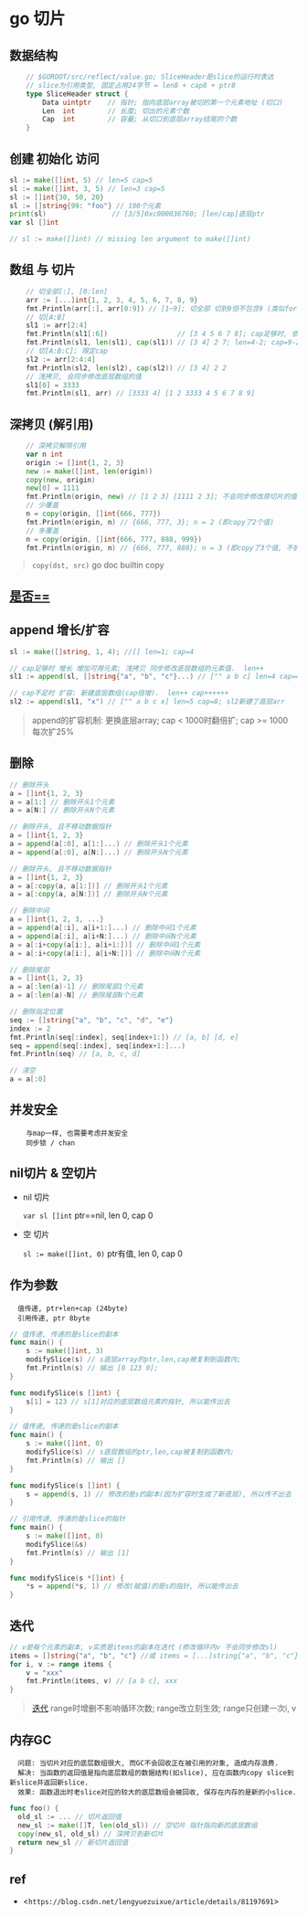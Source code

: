 # go 切片

## 数据结构

```go
    // $GOROOT/src/reflect/value.go; SliceHeader是slice的运行时表达
    // slice为引用类型, 固定占用24字节 = len8 + cap8 + ptr8
    type SliceHeader struct {
        Data uintptr    // 指针; 指向底层array被切的第一个元素地址 (切口)
        Len  int        // 长度; 切出的元素个数
        Cap  int        // 容量; 从切口到底层array结尾的个数
    }
```

## 创建 初始化 访问

```go
sl := make([]int, 5) // len=5 cap=5
sl := make([]int, 3, 5) // len=3 cap=5
sl := []int{30, 50, 20}
sl := []string{99: "foo"} // 100个元素
print(sl)                // [3/5]0xc000036760; [len/cap]底层ptr
var sl []int

// sl := make([]int) // missing len argument to make([]int)
```

## 数组 与 切片

```go
	// 切全部[:], [0:len]
	arr := [...]int{1, 2, 3, 4, 5, 6, 7, 8, 9}
	fmt.Println(arr[:], arr[0:9]) // [1~9]; 切全部 切到9但不包含9 (类似for i=0; i<len(); i++)
	// 切[A:B]
	sl1 := arr[2:4]
	fmt.Println(sl1[:6])                 // [3 4 5 6 7 8]; cap足够时, 依然能切到(:4)后面的元素
	fmt.Println(sl1, len(sl1), cap(sl1)) // [3 4] 2 7; len=4-2; cap=9-2
	// 切[A:B:C]; 限定cap
	sl2 := arr[2:4:4]
	fmt.Println(sl2, len(sl2), cap(sl2)) // [3 4] 2 2
	// 浅拷贝, 会同步修改底层数组的值
	sl1[0] = 3333
	fmt.Println(sl1, arr) // [3333 4] [1 2 3333 4 5 6 7 8 9]
```

## 深拷贝 (解引用)

```go
	// 深拷贝解除引用
	var n int
	origin := []int{1, 2, 3}
	new := make([]int, len(origin))
	copy(new, origin)
	new[0] = 1111
	fmt.Println(origin, new) // [1 2 3] [1111 2 3]; 不会同步修改原切片的值
	// 少覆盖
	n = copy(origin, []int{666, 777}) 
	fmt.Println(origin, n) // {666, 777, 3}; n = 2 (即copy了2个值)
	// 多覆盖
	n = copy(origin, []int{666, 777, 888, 999})
	fmt.Println(origin, n) // {666, 777, 888}; n = 3 (即copy了3个值, 不扩容)
```

> `copy(dst, src)` go doc builtin copy

## [是否==](go-type-compare.md#slice)

## append 增长/扩容

```go
sl := make([]string, 1, 4); //[] len=1; cap=4

// cap足够时 增长 增加可用元素; 浅拷贝 同步修改底层数组的元素值.  len++
sl1 := append(sl, []string{"a", "b", "c"}...) // ["" a b c] len=4 cap=4; sl&sl1共享底层arr

// cap不足时 扩容: 新建底层数组(cap倍增).  len++ cap++++++
sl2 := append(sl1, "x") // ["" a b c x] len=5 cap=8; sl2新建了底层arr
```

> append的扩容机制: 更换底层array; cap < 1000时翻倍扩;  cap >= 1000 每次扩25%

## 删除

```go
// 删除开头
a = []int{1, 2, 3}
a = a[1:] // 删除开头1个元素
a = a[N:] // 删除开头N个元素

// 删除开头, 且不移动数据指针
a = []int{1, 2, 3}
a = append(a[:0], a[1:]...) // 删除开头1个元素
a = append(a[:0], a[N:]...) // 删除开头N个元素

// 删除开头, 且不移动数据指针
a = []int{1, 2, 3}
a = a[:copy(a, a[1:])] // 删除开头1个元素
a = a[:copy(a, a[N:])] // 删除开头N个元素

// 删除中间
a = []int{1, 2, 3, ...}
a = append(a[:i], a[i+1:]...) // 删除中间1个元素
a = append(a[:i], a[i+N:]...) // 删除中间N个元素
a = a[:i+copy(a[i:], a[i+1:])] // 删除中间1个元素
a = a[:i+copy(a[i:], a[i+N:])] // 删除中间N个元素

// 删除尾部
a = []int{1, 2, 3}
a = a[:len(a)-1] // 删除尾部1个元素
a = a[:len(a)-N] // 删除尾部N个元素

// 删除指定位置
seq := []string{"a", "b", "c", "d", "e"}
index := 2
fmt.Println(seq[:index], seq[index+1:]) // [a, b] [d, e]
seq = append(seq[:index], seq[index+1:]...)
fmt.Println(seq) // [a, b, c, d]

// 清空
a = a[:0]

```

## 并发安全

        与map一样, 也需要考虑并发安全
        同步锁 / chan

## nil切片 & 空切片

- nil 切片

    `var sl []int`  ptr==nil, len 0, cap 0  

- 空 切片

    `sl := make([]int, 0)` ptr有值, len 0, cap 0

## 作为参数

      值传递, ptr+len+cap (24byte)
      引用传递, ptr 8byte

```go
// 值传递, 传递的是slice的副本
func main() {
	s := make([]int, 3)
	modifySlice(s) // s底层array的ptr,len,cap被复制到函数内; 
	fmt.Println(s) // 输出 [0 123 0]; 
}

func modifySlice(s []int) {
	s[1] = 123 // s[1]对应的底层数组元素的指针, 所以能传出去
}
```

```go
// 值传递, 传递的是slice的副本
func main() {
    s := make([]int, 0)
	modifySlice(s) // s底层数组的ptr,len,cap被复制到函数内; 
    fmt.Println(s) // 输出 []
}

func modifySlice(s []int) {
    s = append(s, 1) // 修改的是s的副本(因为扩容时生成了新底层), 所以传不出去
}
```

```go
// 引用传递, 传递的是slice的指针
func main() {
    s := make([]int, 0)
    modifySlice(&s) 
    fmt.Println(s) // 输出 [1]
}

func modifySlice(s *[]int) {
    *s = append(*s, 1) // 修改(赋值)的是s的指针, 所以能传出去
}
```

## 迭代

```go
// v是每个元素的副本, v实质是items的副本在迭代 (修改循环内v 不会同步修改sl)
items = []string{"a", "b", "c"} //或 items = [...]string{"a", "b", "c"}
for i, v := range items {
    v = "xxx"
    fmt.Println(items, v) // [a b c], xxx
}
```

> [迭代](src/go/basic/range_test.go) range时增删不影响循环次数; range改立刻生效; range只创建一次i, v

## 内存GC

      问题: 当切片对应的底层数组很大, 而GC不会回收正在被引用的对象, 造成内存浪费.  
      解决: 当函数的返回值是指向底层数组的数据结构(如slice), 应在函数内copy slice到新slice并返回新slice.
      效果: 函数退出时老slice对应的较大的底层数组会被回收, 保存在内存的是新的小slice.

```go
func foo() {
  old_sl := ... // 切片返回值
  new_sl := make([]T, len(old_sl)) // 空切片 指针指向新的底层数组
  copy(new_sl, old_sl) // 深拷贝到新切片
  return new_sl // 新切片返回值
}
```

## ref

- <`https://blog.csdn.net/lengyuezuixue/article/details/81197691`>
